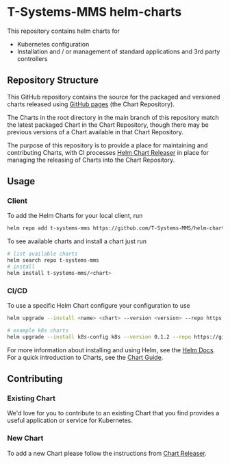 # T-Systems-MMS helm-charts

This repository contains helm charts for

* Kubernetes configuration
* Installation and / or management of standard applications and 3rd party controllers

## Repository Structure

This GitHub repository contains the source for the packaged and versioned charts released using [GitHub pages](https://github.com/T-Systems-MMS/helm-charts/tree/gh-pages) (the Chart Repository).

The Charts in the root directory in the main branch of this repository match the latest packaged Chart in the Chart Repository, though there may be previous versions of a Chart available in that Chart Repository.

The purpose of this repository is to provide a place for maintaining and contributing Charts, with CI processes [Helm Chart Releaser](https://helm.sh/docs/howto/chart_releaser_action/) in place for managing the releasing of Charts into the Chart Repository.

## Usage

### Client

To add the Helm Charts for your local client, run

```bash
helm repo add t-systems-mms https://github.com/T-Systems-MMS/helm-charts
```

To see available charts and install a chart just run

```bash
# list available charts
helm search repo t-systems-mms
# install
helm install t-systems-mms/<chart>
```

### CI/CD

To use a specific Helm Chart configure your configuration to use

```bash
helm upgrade --install <name> <chart> --version <version> --repo https://github.com/T-Systems-MMS/helm-charts

# example k8s charts
helm upgrade --install k8s-config k8s --version 0.1.2 --repo https://github.com/T-Systems-MMS/helm-charts
```

For more information about installing and using Helm, see the [Helm Docs](https://helm.sh/docs/). For a quick introduction to Charts, see the [Chart Guide](https://helm.sh/docs/topics/charts/).

## Contributing

### Existing Chart

We'd love for you to contribute to an existing Chart that you find provides a useful application or service for Kubernetes.

### New Chart

To add a new Chart please follow the instructions from [Chart Releaser](https://github.com/helm/chart-releaser#usage).
